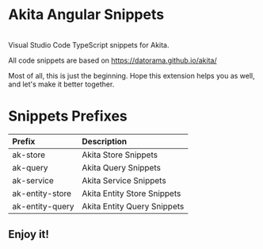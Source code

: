 # Akita Angular Snippets
<br/>
Visual Studio Code TypeScript snippets for Akita.

All code snippets are based on https://datorama.github.io/akita/

Most of all, this is just the beginning.
Hope this extension helps you as well, and let's make it better together.

# Snippets Prefixes

| Prefix | Description |
| :- | :- |
| ak-store | Akita Store Snippets |
| ak-query | Akita Query Snippets |
| ak-service | Akita Service Snippets |
| ak-entity-store | Akita Entity Store Snippets |
| ak-entity-query | Akita Entity Query Snippets |


## Enjoy it!
